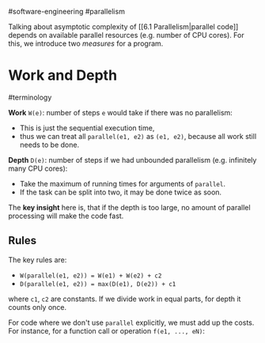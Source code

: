 #software-engineering #parallelism 

Talking about asymptotic complexity of [[6.1 Parallelism|parallel code]] depends on available parallel resources (e.g. number of CPU cores).
For this, we introduce two *measures* for a program.

# Work and Depth
#terminology 

**Work** `W(e)`: number of steps `e` would take if there was no parallelism:
- This is just the sequential execution time,
- thus we can treat all `parallel(e1, e2)` as `(e1, e2)`, because all work still needs to be done.

**Depth** `D(e)`: number of steps if we had unbounded parallelism (e.g. infinitely many CPU cores):
- Take the maximum of running times for arguments of `parallel`.
- If the task can be split into two, it may be done twice as soon.

The **key insight** here is, that if the depth is too large, no amount of parallel processing will make the code fast.

## Rules
The key rules are:
- `W(parallel(e1, e2)) = W(e1) + W(e2) + c2`
- `D(parallel(e1, e2)) = max(D(e1), D(e2)) + c1`

where `c1`, `c2` are constants.
If we divide work in equal parts, for depth it counts only once.

For code where we don't use `parallel` explicitly, we must add up the costs. For instance, for a function call or operation `f(e1, ..., eN)`:
